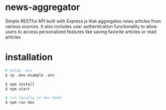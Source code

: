 # news-aggregator

Simple RESTful API built with Express.js that aggregates news articles from various sources. It also includes user authentication functionality to allow users to access personalized features like saving favorite articles or read articles.

# installation

```bash
# setup .env
$ cp .env.example .env

$ npm install
$ npm start

# run locally in dev mode
$ npm run dev
```

